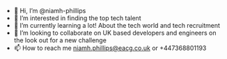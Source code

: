 - 👋 Hi, I’m @niamh-phillips
- 👀 I’m interested in finding the top tech talent
- 🌱 I’m currently learning a lot! About the tech world and tech recruitment
- 💞️ I’m looking to collaborate on UK based developers and engineers on the look out for a new challenge
- 📫 How to reach me niamh.phillips@eacg.co.uk or +447368801193

<!---
niamh-phillips/niamh-phillips is a ✨ special ✨ repository because its `README.md` (this file) appears on your GitHub profile.
You can click the Preview link to take a look at your changes.
--->
